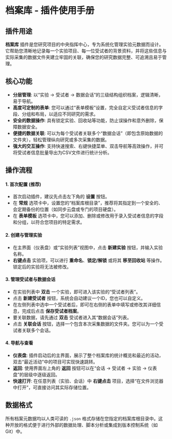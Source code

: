 # 档案库 - 插件使用手册

## 插件用途

**档案库** 插件是您研究项目的中央指挥中心，专为系统化管理实验元数据而设计。它帮助您清晰地记录每一个实验项目、每一位受试者的背景资料，并将这些信息与实际采集的数据文件夹建立牢固的关联，确保您的研究数据完整、可追溯且易于管理。

## 核心功能

*   **分层管理**: 以“实验 -> 受试者 -> 数据会话”的三级结构组织档案，逻辑清晰，易于导航。
*   **高度可定制的表单**: 您可以通过“表单模板”设置，完全自定义受试者信息的字段、分组和布局，以适应不同研究的需求。
*   **安全的数据操作**: 具有锁定实验、回收站等功能，防止误操作和意外删除，保障数据安全。
*   **便捷的数据关联**: 可以为每个受试者关联多个“数据会话”（即包含原始数据的文件夹），轻松管理纵向研究或多次采集的数据。
*   **强大的交互操作**: 支持快速搜索、右键快捷菜单、双击导航等高效操作，并可将受试者信息批量导出为CSV文件进行统计分析。

## 操作流程

#### 1. 首次配置 (推荐)

-   首次启动插件，建议先点击左下角的 **设置** 按钮。
-   在 **常规** 选项卡中，设置您的“档案库根目录”，推荐将其指定到一个安全的、会定期备份的位置（如同步云盘或专门的项目硬盘）。
-   在 **表单模板** 选项卡中，您可以添加、删除或修改用于录入受试者信息的字段和分组，以符合您项目的特定需求。

#### 2. 创建与管理实验

-   在主界面（仪表盘）或“实验列表”视图中，点击 **新建实验** 按钮，并输入实验名称。
-   **右键点击** 实验项，可以进行 **重命名**、**锁定/解锁** 或将其 **移至回收站** 等操作。锁定后的实验将无法被修改。

#### 3. 管理受试者与数据会话

-   在实验列表中 **双击** 一个实验，即可进入该实验的“受试者列表”。
-   点击 **新建受试者** 按钮，系统会自动建议一个ID，您也可以自定义。
-   在左侧列表中选中一个受试者后，即可在右侧的表单中填写或修改其详细信息，完成后点击 **保存受试者档案**。
-   要关联数据，请先通过 **双击** 受试者进入其“数据会话”列表。
-   点击 **关联会话** 按钮，选择一个包含本次采集数据的文件夹。您可以为一个受试者关联多个会话。

#### 4. 导航与查看

-   **仪表盘**: 插件启动后的主界面，展示了整个档案库的统计概览和最近的活动，双击“最近活动”中的项目可实现快速跳转。
-   **返回**: 使用界面左上角的 **返回** 按钮可以在“会话 -> 受试者 -> 实验 -> 仪表盘”的层级中逐级返回。
-   **快速打开**: 在任意列表（实验、会话）中 **右键点击** 项目，选择“在文件浏览器中打开”，可直接访问其实际存储位置。

## 数据格式

所有档案元数据均以人类可读的 `.json` 格式存储在您指定的档案库根目录中。这种开放的格式便于进行外部的数据处理、脚本分析或集成到版本控制系统（如 Git）中。